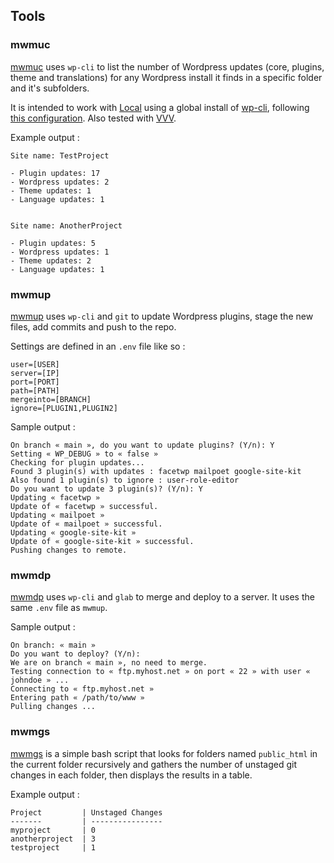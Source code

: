 ## Tools

### mwmuc

[mwmuc](https://github.com/mwmdev/tools/blob/main/mwmuc/mwmuc.py) uses `wp-cli` to list the number of Wordpress updates (core, plugins, theme and translations) for any Wordpress install it finds in a specific folder and it's subfolders.

It is intended to work with [Local](https://localwp.com/) using a global install of [wp-cli](https://wp-cli.org/), following [this configuration](https://salferrarello.com/wp-cli-local-by-flywheel-without-ssh/). Also tested with [VVV](https://varyingvagrantvagrants.org/).

Example output :

```
Site name: TestProject

- Plugin updates: 17
- Wordpress updates: 2
- Theme updates: 1
- Language updates: 1


Site name: AnotherProject

- Plugin updates: 5 
- Wordpress updates: 1
- Theme updates: 2
- Language updates: 1
```

### mwmup

[mwmup](https://github.com/mwmdev/tools/blob/main/mwmup/mwmup) uses `wp-cli` and `git` to update Wordpress plugins, stage the new files, add commits and push to the repo.

Settings are defined in an `.env` file like so :

```
user=[USER]
server=[IP]
port=[PORT]
path=[PATH]
mergeinto=[BRANCH]
ignore=[PLUGIN1,PLUGIN2]
```

Sample output :

```
On branch « main », do you want to update plugins? (Y/n): Y
Setting « WP_DEBUG » to « false »
Checking for plugin updates...
Found 3 plugin(s) with updates : facetwp mailpoet google-site-kit
Also found 1 plugin(s) to ignore : user-role-editor 
Do you want to update 3 plugin(s)? (Y/n): Y
Updating « facetwp »
Update of « facetwp » successful.
Updating « mailpoet »
Update of « mailpoet » successful.
Updating « google-site-kit »
Update of « google-site-kit » successful.
Pushing changes to remote.
```

### mwmdp

[mwmdp](https://github.com/mwmdev/tools/blob/main/mwmdp/mwmdp) uses `wp-cli` and `glab` to merge and deploy to a server. It uses the same `.env` file as `mwmup`.

Sample output :
```
On branch: « main »
Do you want to deploy? (Y/n): 
We are on branch « main », no need to merge.
Testing connection to « ftp.myhost.net » on port « 22 » with user « johndoe » ...
Connecting to « ftp.myhost.net »
Entering path « /path/to/www »
Pulling changes ...
```
### mwmgs

[mwmgs](https://github.com/mwmdev/tools/blob/main/mwmgs/mwmgs) is a simple bash script that looks for folders named `public_html` in the current folder recursively and gathers the number of unstaged git changes in each folder, then displays the results in a table.


Example output :

```
Project         | Unstaged Changes
-------         | ----------------
myproject       | 0
anotherproject  | 3
testproject     | 1
```